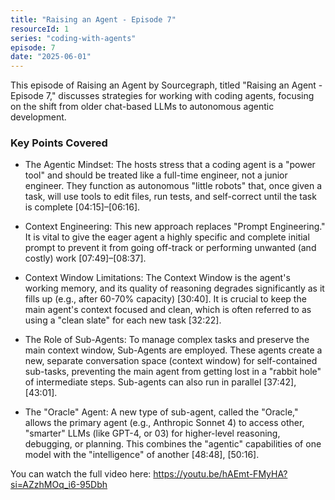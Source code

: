 ```yaml
---
title: "Raising an Agent - Episode 7"
resourceId: 1
series: "coding-with-agents"
episode: 7
date: "2025-06-01"
---
```


This episode of Raising an Agent by Sourcegraph, titled "Raising an Agent - Episode 7," discusses strategies for working with coding agents, focusing on the shift from older chat-based LLMs to autonomous agentic development.

### Key Points Covered

- The Agentic Mindset: The hosts stress that a coding agent is a "power tool" and should be treated like a full-time engineer, not a junior engineer. They function as autonomous "little robots" that, once given a task, will use tools to edit files, run tests, and self-correct until the task is complete [04:15]–[06:16].

- Context Engineering: This new approach replaces "Prompt Engineering." It is vital to give the eager agent a highly specific and complete initial prompt to prevent it from going off-track or performing unwanted (and costly) work [07:49]–[08:37].

- Context Window Limitations: The Context Window is the agent's working memory, and its quality of reasoning degrades significantly as it fills up (e.g., after 60-70% capacity) [30:40]. It is crucial to keep the main agent's context focused and clean, which is often referred to as using a "clean slate" for each new task [32:22].

- The Role of Sub-Agents: To manage complex tasks and preserve the main context window, Sub-Agents are employed. These agents create a new, separate conversation space (context window) for self-contained sub-tasks, preventing the main agent from getting lost in a "rabbit hole" of intermediate steps. Sub-agents can also run in parallel [37:42], [43:01].

- The "Oracle" Agent: A new type of sub-agent, called the "Oracle," allows the primary agent (e.g., Anthropic Sonnet 4) to access other, "smarter" LLMs (like GPT-4, or 03) for higher-level reasoning, debugging, or planning. This combines the "agentic" capabilities of one model with the "intelligence" of another [48:48], [50:16].

You can watch the full video here: <https://youtu.be/hAEmt-FMyHA?si=AZzhMOq_i6-95Dbh>
